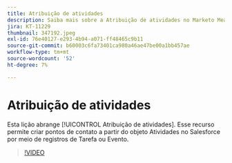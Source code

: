 ```yaml
---
title: Atribuição de atividades
description: Saiba mais sobre a Atribuição de atividades no Marketo Measure. Esse recurso permite criar pontos de contato a partir do objeto Atividades no Salesforce por meio de registros de Tarefa ou Evento.
jira: KT-11229
thumbnail: 347192.jpeg
exl-id: 76e40127-e293-4b94-a071-ff48465c9b11
source-git-commit: b60003c6fa73401ca980a46ae47be00a1bb457ae
workflow-type: tm+mt
source-wordcount: '52'
ht-degree: 7%

---
```


# Atribuição de atividades

Esta lição abrange [!UICONTROL Atribuição de atividades]. Esse recurso permite criar pontos de contato a partir do objeto Atividades no Salesforce por meio de registros de Tarefa ou Evento.

>[!VIDEO](https://video.tv.adobe.com/v/347192/?quality=12&learn=on)

